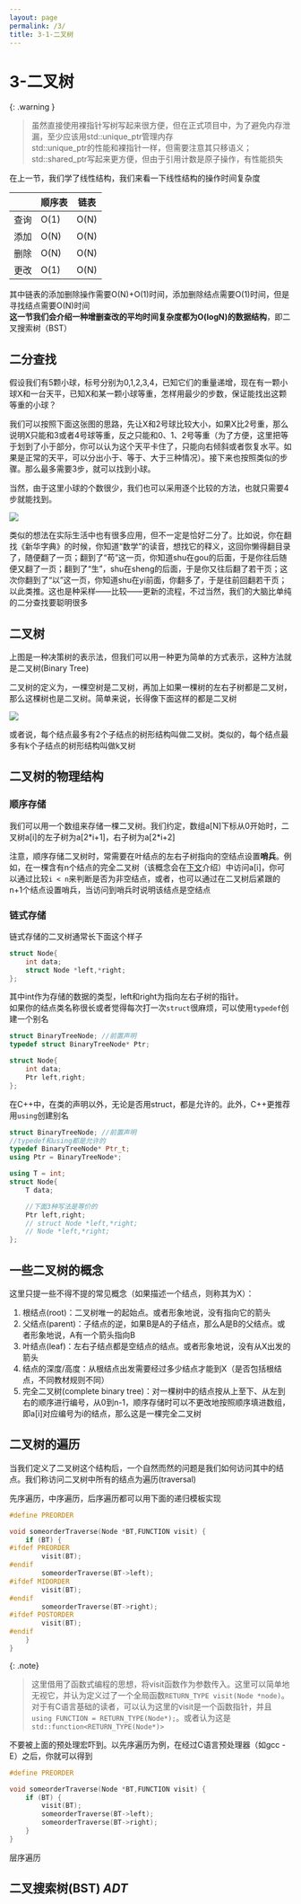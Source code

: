 ```yaml
---
layout: page
permalink: /3/
title: 3-1-二叉树
---
```


# 3-二叉树

{: .warning }
> 虽然直接使用裸指针写树写起来很方便，但在正式项目中，为了避免内存泄漏，至少应该用std::unique_ptr管理内存  
> std::unique_ptr的性能和裸指针一样，但需要注意其只移语义；std::shared_ptr写起来更方便，但由于引用计数是原子操作，有性能损失

在上一节，我们学了线性结构，我们来看一下线性结构的操作时间复杂度

||顺序表|链表|
|--|--|--|
|查询|O(1)|O(N)|
|添加|O(N)|O(N)|
|删除|O(N)|O(N)|
|更改|O(1)|O(N)|

其中链表的添加删除操作需要O(N)+O(1)时间，添加删除结点需要O(1)时间，但是寻找结点需要O(N)时间  
**这一节我们会介绍一种增删查改的平均时间复杂度都为O(logN)的数据结构**，即二叉搜索树（BST）

## 二分查找

假设我们有5颗小球，标号分别为0,1,2,3,4，已知它们的重量递增，现在有一颗小球X和一台天平，已知X和某一颗小球等重，怎样用最少的步数，保证能找出这颗等重的小球？

我们可以按照下面这张图的思路，先让X和2号球比较大小，如果X比2号重，那么说明X只能和3或者4号球等重，反之只能和0、1、2号等重（为了方便，这里把等于划到了小于部分，你可以认为这个天平卡住了，只能向右倾斜或者恢复水平。如果是正常的天平，可以分出小于、等于、大于三种情况）。接下来也按照类似的步骤。那么最多需要3步，就可以找到小球。

当然，由于这里小球的个数很少，我们也可以采用逐个比较的方法，也就只需要4步就能找到。

![](img/binary-search.dot.jpg)

类似的想法在实际生活中也有很多应用，但不一定是恰好二分了。比如说，你在翻找《新华字典》的时候，你知道“数学”的读音，想找它的释义，这回你懒得翻目录了，随便翻了一页；翻到了“苟”这一页，你知道shu在gou的后面，于是你往后随便又翻了一页；翻到了“生”，shu在sheng的后面，于是你又往后翻了若干页；这次你翻到了“以”这一页，你知道shu在yi前面，你翻多了，于是往前回翻若干页；以此类推。这也是种采样——比较——更新的流程，不过当然，我们的大脑比单纯的二分查找要聪明很多

## 二叉树

上图是一种决策树的表示法，但我们可以用一种更为简单的方式表示，这种方法就是二叉树(Binary Tree)

二叉树的定义为，一棵空树是二叉树，再加上如果一棵树的左右子树都是二叉树，那么这棵树也是二叉树。简单来说，长得像下面这样的都是二叉树

![](img/binary-tree.dot.jpg)

或者说，每个结点最多有2个子结点的树形结构叫做二叉树。类似的，每个结点最多有k个子结点的树形结构叫做k叉树

## 二叉树的物理结构

### 顺序存储

我们可以用一个数组来存储一棵二叉树。我们约定，数组a[N]下标从0开始时，二叉树a[i]的左子树为a[2\*i+1]，右子树为a[2\*i+2]

注意，顺序存储二叉树时，常需要在叶结点的左右子树指向的空结点设置**哨兵**。例如，在一棵含有n个结点的完全二叉树（该概念会在[下文](#一些二叉树的概念)介绍）中访问a[i]，你可以通过比较`i < n`来判断是否为非空结点，或者，也可以通过在二叉树后紧跟的n+1个结点设置哨兵，当访问到哨兵时说明该结点是空结点

### 链式存储

链式存储的二叉树通常长下面这个样子

```cpp
struct Node{
    int data;
    struct Node *left,*right;
};
```

其中int作为存储的数据的类型，left和right为指向左右子树的指针。  
如果你的结点类名称很长或者觉得每次打一次`struct`很麻烦，可以使用`typedef`创建一个别名

```c
struct BinaryTreeNode; //前置声明
typedef struct BinaryTreeNode* Ptr;

struct Node{
    int data;
    Ptr left,right;
};
```

在C++中，在类的声明以外，无论是否用struct，都是允许的。此外，C++更推荐用`using`创建别名

```cpp
struct BinaryTreeNode; //前置声明
//typedef和using都是允许的
typedef BinaryTreeNode* Ptr_t;
using Ptr = BinaryTreeNode*;

using T = int;
struct Node{
    T data;

    //下面3种写法是等价的
    Ptr left,right;
    // struct Node *left,*right;
    // Node *left,*right;
};
```

## 一些二叉树的概念

这里只提一些不得不提的常见概念（如果描述一个结点，则称其为X）：

1. 根结点(root)：二叉树唯一的起始点。或者形象地说，没有指向它的箭头
2. 父结点(parent)：子结点的逆，如果B是A的子结点，那么A是B的父结点。或者形象地说，A有一个箭头指向B
3. 叶结点(leaf)：左右子结点都是空结点的结点。或者形象地说，没有从X出发的箭头
4. 结点的深度/高度：从根结点出发需要经过多少结点才能到X（是否包括根结点，不同教材规则不同）
5. 完全二叉树(complete binary tree)：对一棵树中的结点按从上至下、从左到右的顺序进行编号，从0到n-1，顺序存储时可以不更改地按照顺序填进数组，即a[i]对应编号为i的结点，那么这是一棵完全二叉树

## 二叉树的遍历

当我们定义了二叉树这个结构后，一个自然而然的问题是我们如何访问其中的结点。我们称访问二叉树中所有的结点为遍历(traversal)

先序遍历，中序遍历，后序遍历都可以用下面的递归模板实现

```cpp
#define PREORDER

void someorderTraverse(Node *BT,FUNCTION visit) {
    if (BT) {
#ifdef PREORDER
        visit(BT);
#endif
        someorderTraverse(BT->left);
#ifdef MIDORDER
        visit(BT);
#endif
        someorderTraverse(BT->right);
#ifdef POSTORDER
        visit(BT);
#endif
    }
}
```

{: .note}
> 这里借用了函数式编程的思想，将visit函数作为参数传入。这里可以简单地无视它，并认为定义过了一个全局函数`RETURN_TYPE visit(Node *node)`。对于有C语言基础的读者，可以认为这里的visit是一个函数指针，并且`using FUNCTION = RETURN_TYPE(Node*);`。或者认为这是`std::function<RETURN_TYPE(Node*)>`

不要被上面的预处理宏吓到。以先序遍历为例，在经过C语言预处理器（如gcc -E）之后，你就可以得到

```cpp
#define PREORDER

void someorderTraverse(Node *BT,FUNCTION visit) {
    if (BT) {
        visit(BT);
        someorderTraverse(BT->left);
        someorderTraverse(BT->right);
    }
}
```

层序遍历

## 二叉搜索树(BST) *ADT*
